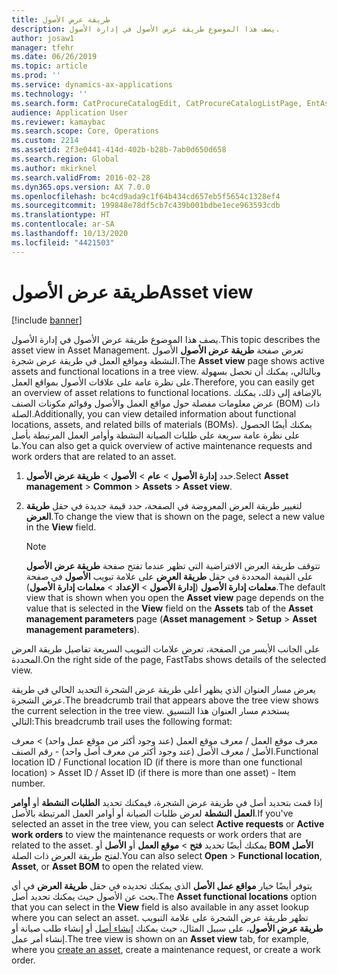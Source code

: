 ```yaml
---
title: طريقة عرض الأصول
description: يصف هذا الموضوع طريقة عرض الأصول في إدارة الأصول.
author: josaw1
manager: tfehr
ms.date: 06/26/2019
ms.topic: article
ms.prod: ''
ms.service: dynamics-ax-applications
ms.technology: ''
ms.search.form: CatProcureCatalogEdit, CatProcureCatalogListPage, EntAssetObjectTree, EntAssetFunctionalLocationTree
audience: Application User
ms.reviewer: kamaybac
ms.search.scope: Core, Operations
ms.custom: 2214
ms.assetid: 2f3e0441-414d-402b-b28b-7ab0d650d658
ms.search.region: Global
ms.author: mkirknel
ms.search.validFrom: 2016-02-28
ms.dyn365.ops.version: AX 7.0.0
ms.openlocfilehash: bc4cd9ada9c1f64b434cd657eb5f5654c1328ef4
ms.sourcegitcommit: 199848e78df5cb7c439b001bdbe1ece963593cdb
ms.translationtype: HT
ms.contentlocale: ar-SA
ms.lasthandoff: 10/13/2020
ms.locfileid: "4421503"
---
```

# <a name="asset-view"></a><span data-ttu-id="488a8-103">طريقة عرض الأصول</span><span class="sxs-lookup"><span data-stu-id="488a8-103">Asset view</span></span>

[!include [banner](../../includes/banner.md)]

 

<span data-ttu-id="488a8-104">يصف هذا الموضوع طريقة عرض الأصول في إدارة الأصول.</span><span class="sxs-lookup"><span data-stu-id="488a8-104">This topic describes the asset view in Asset Management.</span></span> <span data-ttu-id="488a8-105">تعرض صفحة **طريقة عرض الأصول** الأصول النشطة ومواقع العمل في طريقة عرض شجرة.</span><span class="sxs-lookup"><span data-stu-id="488a8-105">The **Asset view** page shows active assets and functional locations in a tree view.</span></span> <span data-ttu-id="488a8-106">وبالتالي، يمكنك أن تحصل بسهولة على نظرة عامة على علاقات الأصول بمواقع العمل.</span><span class="sxs-lookup"><span data-stu-id="488a8-106">Therefore, you can easily get an overview of asset relations to functional locations.</span></span> <span data-ttu-id="488a8-107">بالإضافة إلى ذلك، يمكنك عرض معلومات مفصلة حول مواقع العمل والأصول وقوائم مكونات الصنف (BOM) ذات الصلة.</span><span class="sxs-lookup"><span data-stu-id="488a8-107">Additionally, you can view detailed information about functional locations, assets, and related bills of materials (BOMs).</span></span> <span data-ttu-id="488a8-108">يمكنك أيضًا الحصول على نظرة عامة سريعة على طلبات الصيانة النشطة وأوامر العمل المرتبطة بأصل ما.</span><span class="sxs-lookup"><span data-stu-id="488a8-108">You can also get a quick overview of active maintenance requests and work orders that are related to an asset.</span></span>

1. <span data-ttu-id="488a8-109">حدد **إدارة الأصول** \> **عام** \> **الأصول** \> **طريقة عرض الأصول‏‎**.</span><span class="sxs-lookup"><span data-stu-id="488a8-109">Select **Asset management** \> **Common** \> **Assets** \> **Asset view**.</span></span>
2. <span data-ttu-id="488a8-110">لتغيير طريقة العرض المعروضة في الصفحة، حدد قيمة جديدة في حقل **طريقة العرض**.</span><span class="sxs-lookup"><span data-stu-id="488a8-110">To change the view that is shown on the page, select a new value in the **View** field.</span></span>

    > [!NOTE]
    > <span data-ttu-id="488a8-111">تتوقف طريقة العرض الافتراضية التي تظهر عندما تفتح صفحة **طريقة عرض الأصول** على القيمة المحددة في حقل **طريقة العرض** على علامة تبويب **الأصول** في صفحة **معلمات إدارة الأصول** (**إدارة الأصول** \> **الإعداد** \> **معلمات إدارة الأصول**).</span><span class="sxs-lookup"><span data-stu-id="488a8-111">The default view that is shown when you open the **Asset view** page depends on the value that is selected in the **View** field on the **Assets** tab of the **Asset management parameters** page (**Asset management** \> **Setup** \> **Asset management parameters**).</span></span>

<span data-ttu-id="488a8-112">على الجانب الأيسر من الصفحة، تعرض علامات التبويب السريعة تفاصيل طريقة العرض المحددة.</span><span class="sxs-lookup"><span data-stu-id="488a8-112">On the right side of the page, FastTabs shows details of the selected view.</span></span>

<span data-ttu-id="488a8-113">يعرض مسار العنوان الذي يظهر أعلى طريقة عرض الشجرة التحديد الحالي في طريقة عرض الشجرة.</span><span class="sxs-lookup"><span data-stu-id="488a8-113">The breadcrumb trail that appears above the tree view shows the current selection in the tree view.</span></span> <span data-ttu-id="488a8-114">يستخدم مسار العنوان هذا التنسيق التالي:</span><span class="sxs-lookup"><span data-stu-id="488a8-114">This breadcrumb trail uses the following format:</span></span>

<span data-ttu-id="488a8-115">معرف موقع العمل / معرف موقع العمل (عند وجود أكثر من موقع عمل واحد) \> معرف الأصل / معرف الأصل (عند وجود أكثر من معرف أصل واحد) - رقم الصنف.</span><span class="sxs-lookup"><span data-stu-id="488a8-115">Functional location ID / Functional location ID (if there is more than one functional location) \> Asset ID / Asset ID (if there is more than one asset) - Item number.</span></span>

<span data-ttu-id="488a8-116">إذا قمت بتحديد أصل في طريقة عرض الشجرة، فيمكنك تحديد **الطلبات النشطة** أو **أوامر العمل النشطة** لعرض طلبات الصيانة أو أوامر العمل المرتبطة بالأصل.</span><span class="sxs-lookup"><span data-stu-id="488a8-116">If you've selected an asset in the tree view, you can select **Active requests** or **Active work orders** to view the maintenance requests or work orders that are related to the asset.</span></span> <span data-ttu-id="488a8-117">يمكنك أيضًا تحديد **فتح** \> **موقع العمل** أو **الأصل** أو **BOM‏‎ الأصل** لفتح طريقة العرض ذات الصلة.</span><span class="sxs-lookup"><span data-stu-id="488a8-117">You can also select **Open** \> **Functional location**, **Asset**, or **Asset BOM** to open the related view.</span></span>

<span data-ttu-id="488a8-118">يتوفر أيضًا خيار **مواقع عمل الأصل** الذي يمكنك تحديده في حقل **طريقة العرض** في أي بحث عن الأصول حيث يمكنك تحديد أصل.</span><span class="sxs-lookup"><span data-stu-id="488a8-118">The **Asset functional locations** option that you can select in the **View** field is also available in any asset lookup where you can select an asset.</span></span> <span data-ttu-id="488a8-119">تظهر طريقة عرض الشجرة على علامة التبويب **طريقة عرض الأصول**، على سبيل المثال، حيث يمكنك [إنشاء أصل](../objects/create-an-object.md) أو إنشاء طلب صيانة أو إنشاء أمر عمل.</span><span class="sxs-lookup"><span data-stu-id="488a8-119">The tree view is shown on an **Asset view** tab, for example, where you [create an asset](../objects/create-an-object.md), create a maintenance request, or create a work order.</span></span>
